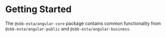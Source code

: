 # Getting Started

The `@sbb-esta/angular-core` package contains common functionality from
`@sbb-esta/angular-public` and `@sbb-esta/angular-business`.
